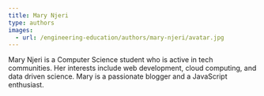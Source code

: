 ```yaml
---
title: Mary Njeri
type: authors
images:
  - url: /engineering-education/authors/mary-njeri/avatar.jpg 
---
```

Mary Njeri is a Computer Science student who is active in tech communities. Her interests include web development, cloud computing, and data driven science. Mary is a passionate blogger and a JavaScript enthusiast.
